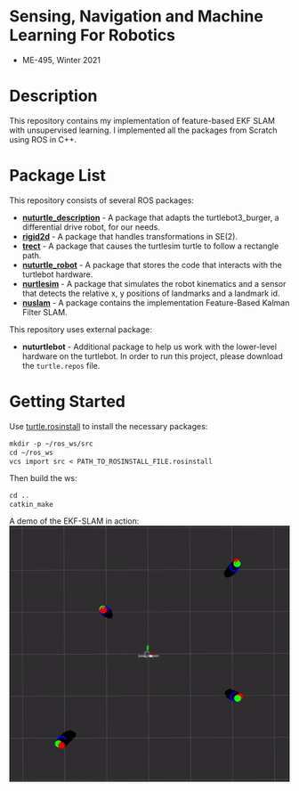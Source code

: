 # Sensing, Navigation and Machine Learning For Robotics
* ME-495, Winter 2021


# Description
This repository contains my implementation of feature-based EKF SLAM with unsupervised learning. I implemented all the packages from Scratch using ROS in C++.


# Package List
This repository consists of several ROS packages:
- [**nuturtle_description**](https://github.com/YaelBenShalom/Sensing_Navigation_and_ML/tree/master/nuturtle_description) - A package that adapts the turtlebot3_burger, a differential drive robot, for our needs.
- [**rigid2d**](https://github.com/YaelBenShalom/Sensing_Navigation_and_ML/tree/master/rigid2d) - A package that handles transformations in SE(2).
- [**trect**](https://github.com/YaelBenShalom/Sensing_Navigation_and_ML/tree/master/trect) - A package that causes the turtlesim turtle to follow a rectangle path.
- [**nuturtle_robot**](https://github.com/YaelBenShalom/Sensing_Navigation_and_ML/tree/master/nuturtle_robot) - A package that stores the code that interacts with the turtlebot hardware.
- [**nurtlesim**](https://github.com/YaelBenShalom/Sensing_Navigation_and_ML/tree/master/nurtlesim) - A package that simulates the robot kinematics and a sensor that detects the relative x, y positions of landmarks and a landmark id.
- [**nuslam**](https://github.com/YaelBenShalom/Sensing_Navigation_and_ML/tree/master/nuslam) - A package contains the implementation Feature-Based Kalman Filter SLAM.

This repository uses external package:
- **nuturtlebot** - Additional package to help us work with the lower-level hardware on the turtlebot. In order to run this project, please download the `turtle.repos` file.


# Getting Started
Use [turtle.rosinstall](https://github.com/YaelBenShalom/Sensing_Navigation_and_ML/blob/master/turtle.rosinstall) to install the necessary packages:
```
mkdir -p ~/ros_ws/src
cd ~/ros_ws
vcs import src < PATH_TO_ROSINSTALL_FILE.rosinstall
```
Then build the ws:
```
cd ..
catkin_make
```


A demo of the EKF-SLAM in action:
![Implementation of Feature-Based Kalman Filter SLAM](https://github.com/YaelBenShalom/Sensing_Navigation_and_ML/blob/master/nuslam/images/EKF_SLAM_demo.gif)